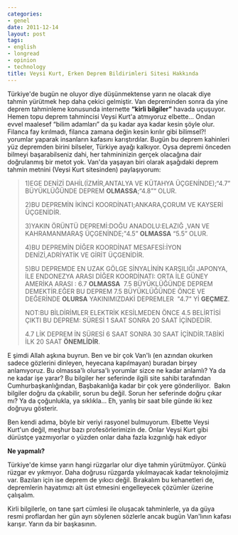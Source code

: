 ```yaml
---
categories:
- genel
date: 2011-12-14
layout: post
tags:
- english
- longread
- opinion
- technology
title: Veysi Kurt, Erken Deprem Bildirimleri Sitesi Hakkında
---
```


Türkiye'de bugün ne oluyor diye düşünmektense yarın ne olacak diye tahmin yürütmek hep daha çekici gelmiştir. Van depreminden sonra da yine deprem tahminleme konusunda internette **“kirli bilgiler”** havada uçuşuyor. Hemen topu deprem tahmincisi Veysi Kurt'a atmıyoruz elbette… Ondan evvel maalesef “bilim adamları” da şu kadar aya kadar kesin şöyle olur. Filanca fay kırılmadı, filanca zamana değin kesin kırılır gibi bilimsel?! yorumlar yaparak insanların kafasını karıştırdılar. Bugün bu deprem kahinleri yüz depremden birini bilseler, Türkiye ayağı kalkıyor. Oysa depremi önceden bilmeyi başarabilseniz dahi, her tahmininizin gerçek olacağına dair doğrulanmış bir metot yok. Van'da yaşayan biri olarak aşağıdaki deprem tahmin metnini (Veysi Kurt sitesinden) paylaşıyorum:

  

> 1)EGE DENİZİ DAHİL(İZMİR,ANTALYA VE KÜTAHYA ÜÇGENİNDE);“4.7” BÜYÜKLÜĞÜNDE DEPREM **OLMASSA**;“4.8”“ OLUR.
> 
> 2)BU DEPREMİN İKİNCİ KOORDİNATI;ANKARA,ÇORUM VE KAYSERİ ÜÇGENİDİR.
> 
> 3)YAKIN ÖRÜNTÜ DEPREMİ:DOĞU ANADOLU:ELAZIĞ ,VAN VE KAHRAMANMARAŞ ÜÇGENİNDE;"4.5” **OLMASSA** “5.5” OLUR.
> 
> 4)BU DEPREMİN DİĞER KOORDİNAT MESAFESİ:İYON DENİZİ,ADRİYATİK VE GİRİT ÜÇGENİDİR.
> 
> 5)BU DEPREMDE EN UZAK GÖLGE SİNYALİNİN KARŞILIĞI JAPONYA, İLE ENDONEZYA ARASI DİĞER KOORDİNATI: ORTA İLE GÜNEY AMERİKA ARASI : 6.7 **OLMASSA**  7.5 BÜYÜKLÜĞÜNDE DEPREM DEMEKTİR.EĞER BU DEPREM 7.5 BÜYÜKLÜĞÜNDE ÖNCE VE DEĞERİNDE **OLURSA** YAKINIMIZDAKİ DEPREMLER  "4.7" Yİ **GEÇMEZ**.
> 
> NOT:BU BİLDİRİMLER ELEKTRİK KESİLMEDEN ÖNCE 4.5 BELİRTİSİ ÇIKTI BU DEPREM: SÜRESİ 1 SAAT SONRA 20 SAAT İÇİNDEDİR.
> 
> 4.7 LİK DEPREM İN SÜRESİ 6 SAAT SONRA 30 SAAT İÇİNDİR.TABİKİ İLK 20 SAAT **ÖNEMLİDİR**.

E şimdi Allah aşkına buyrun. Ben ve bir çok Van'lı (en azından okurken sadece gözlerini dinleyen, heyecana kapılmayan) buradan birşey anlamıyoruz. Bu olmassa'lı olursa'lı yorumlar sizce ne kadar anlamlı? Ya da ne kadar işe yarar? Bu bilgiler her seferinde ilgili site sahibi tarafından Cumhurbaşkanlığından, Başbakanlığa kadar bir çok yere gönderiliyor.  Bakın bilgiler doğru da çıkabilir, sorun bu değil. Sorun her seferinde doğru çıkar mı? Ya da çoğunlukla, ya sıklıkla… Eh, yanlış bir saat bile günde iki kez doğruyu gösterir.

Ben kendi adıma, böyle bir veriyi rasyonel bulmuyorum. Elbette Veysi Kurt'un değil, meşhur bazı profesörlerimizin de. Onlar Veysi Kurt gibi dürüstçe yazmıyorlar o yüzden onlar daha fazla kızgınlığı hak ediyor

  

**Ne yapmalı?**

Türkiye'de kimse yarın hangi rüzgarlar olur diye tahmin yürütmüyor. Çünkü rüzgar ev yıkmıyor. Daha doğrusu rüzgarda yıkılmayacak kadar teknolojimiz var. Bazıları için ise deprem de yıkıcı değil. Bırakalım bu kehanetleri de, depremlerin hayatımızı alt üst etmesini engelleyecek çözümler üzerine çalışalım.

Kirli bilgilerle, on tane şart cümlesi ile oluşacak tahminlerle, ya da güya resmi proflardan her gün ayrı söylenen sözlerle ancak bugün Van'lının kafası karışır. Yarın da bir başkasının.
